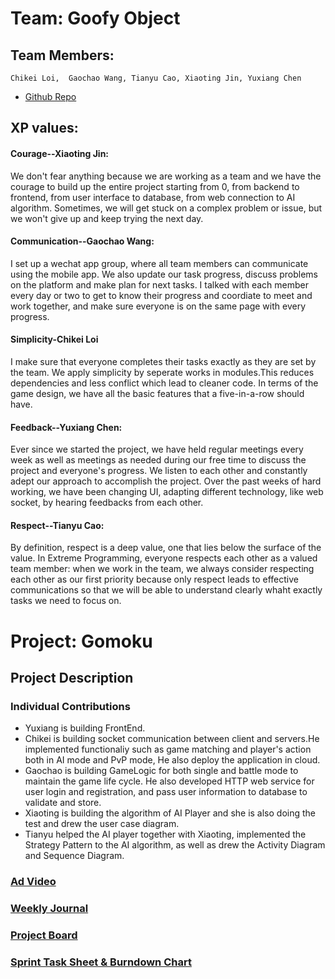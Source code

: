 # Team: Goofy Object
## Team Members: 
    Chikei Loi,  Gaochao Wang, Tianyu Cao, Xiaoting Jin, Yuxiang Chen

* [Github Repo](https://github.com/nguyensjsu/sp19-202-goofy-object)


## XP values:

#### Courage--Xiaoting Jin:
We don't fear anything because we are working as a team and we have the courage to build up the entire project starting from 0, from backend to frontend, from user interface to database, from web connection to AI algorithm. Sometimes, we will get stuck on a complex problem or issue, but we won't give up and keep trying the next day.

#### Communication--Gaochao Wang:
I set up a wechat app group, where all team members can communicate using the mobile app. We also update our task progress, discuss problems on the platform and make plan for next tasks. I talked with each member every day or two to get to know their progress and coordiate to meet and work together, and make sure everyone is on the same page with every progress.  


#### Simplicity-Chikei Loi
I make sure that everyone completes their tasks exactly as they are set by the team. We apply simplicity by seperate works in modules.This reduces dependencies and less conflict which lead to cleaner code. In terms of the game design, we have all the basic features that a five-in-a-row should have.

#### Feedback--Yuxiang Chen:
Ever since we started the project, we have held regular meetings every week as well as meetings as needed during our free time to discuss the project and everyone's progress. We listen to each other and constantly adept our approach to accomplish the project. Over the past weeks of hard working, we have been changing UI, adapting different technology, like web socket, by hearing feedbacks from each other. 

#### Respect--Tianyu Cao:
By definition, respect is a deep value, one that lies below the surface of the value. In Extreme Programming, everyone respects each other as a valued team member: when we work in the team, we always consider respecting each other as our first priority because only respect leads to effective communications so that we will be able to understand clearly whaht exactly tasks we need to focus on.

# Project: Gomoku

## Project Description

### Individual Contributions
- Yuxiang is building FrontEnd. 
- Chikei is building socket communication between client and servers.He implemented functionaliy such as game matching and player's action both in AI mode and PvP mode,  He also deploy the application in cloud. 
- Gaochao is building GameLogic for both single and battle mode to maintain the game life cycle. He also developed HTTP web service for user login and registration, and pass user information to database to validate and store. 
- Xiaoting is building the algorithm of AI Player and she is also doing the test and drew the user case diagram.
- Tianyu helped the AI player together with Xiaoting, implemented the Strategy Pattern to the AI algorithm, as well as drew the Activity Diagram and Sequence Diagram.

### [Ad Video](https://www.youtube.com/watch?v=23SZd8M2BZw)

### [Weekly Journal](https://github.com/nguyensjsu/sp19-202-goofy-object/tree/master/journal)

### [Project Board](https://github.com/nguyensjsu/sp19-202-goofy-object/projects/1)

### [Sprint Task Sheet & Burndown Chart](https://docs.google.com/spreadsheets/d/13YAaGfeRiF0rj4Qpr68T6z8qjsHzUiTO1b6WXLedpbY/edit#gid=0)

